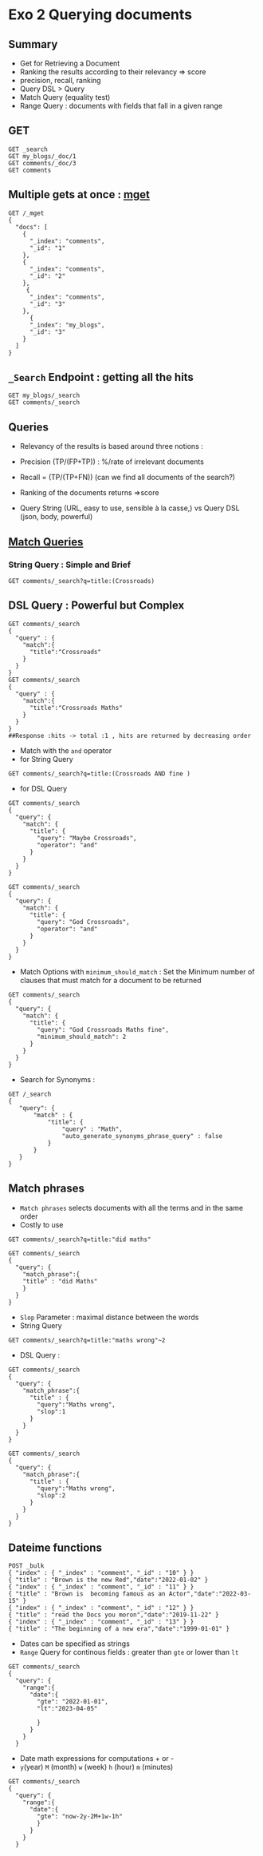 # Exo 2 Querying documents 
## Summary
- Get for Retrieving a Document
- Ranking the results according to their relevancy => score
- precision, recall, ranking
- Query DSL > Query 
- Match Query (equality test)
- Range Query :  documents with fields that fall in a given range
 
## GET
```
GET _search
GET my_blogs/_doc/1
GET comments/_doc/3
GET comments
```

## Multiple gets at once : [mget](https://www.elastic.co/guide/en/elasticsearch/reference/current/docs-multi-get.html)
```
GET /_mget
{
  "docs": [
    {
      "_index": "comments",
      "_id": "1"
    },
    {
      "_index": "comments",
      "_id": "2"
    },
     {
      "_index": "comments",
      "_id": "3"
    },
      {
      "_index": "my_blogs",
      "_id": "3"
    }
  ]
}
```
## `_Search` Endpoint : getting all the hits
```
GET my_blogs/_search
GET comments/_search
```

## Queries
- Relevancy of the results is based around three notions :
-  Precision (TP/(FP+TP)) : %/rate of irrelevant documents
-  Recall = (TP/(TP+FN))  (can we find all documents of the search?)
-  Ranking of the documents returns =>score

- Query String (URL, easy to use, sensible à la casse,) vs Query DSL (json, body, powerful)

## [Match Queries](https://www.elastic.co/guide/en/elasticsearch/reference/current/query-dsl-match-query.html)
### String Query : Simple and Brief
```
GET comments/_search?q=title:(Crossroads)
```
## DSL Query : Powerful but Complex
```
GET comments/_search
{
  "query" : {
    "match":{
      "title":"Crossroads" 
    }
  }
}
GET comments/_search
{
  "query" : {
    "match":{
      "title":"Crossroads Maths" 
    }
  }
}
##Response :hits -> total :1 , hits are returned by decreasing order
```
- Match with the `and` operator
- for String Query
```
GET comments/_search?q=title:(Crossroads AND fine )
```
- for DSL Query
```
GET comments/_search
{
  "query": {
    "match": {
      "title": {
        "query": "Maybe Crossroads",
        "operator": "and"
      }
    }
  }
}

GET comments/_search
{
  "query": {
    "match": {
      "title": {
        "query": "God Crossroads",
        "operator": "and"
      }
    }
  }
}
```
- Match Options with `minimum_should_match` : Set the Minimum number of clauses that must match for a document to be returned
```
GET comments/_search
{
  "query": {
    "match": {
      "title": {
        "query": "God Crossroads Maths fine",
        "minimum_should_match": 2
      }
    }
  }
}
```
- Search for Synonyms :
```
GET /_search
{
   "query": {
       "match" : {
           "title": {
               "query" : "Math",
               "auto_generate_synonyms_phrase_query" : false
           }
       }
   }
}
```

## Match phrases
- `Match phrases`  selects documents with all the terms and in the same order
- Costly to use
```
GET comments/_search?q=title:"did maths"
```
```
GET comments/_search
{
  "query": {
    "match_phrase":{
    "title" : "did Maths" 
    }
  }
}
```
- `Slop` Parameter : maximal distance between the words 
- String Query
```
GET comments/_search?q=title:"maths wrong"~2
```
- DSL Query :
```
GET comments/_search
{
  "query": {
    "match_phrase":{
      "title" : {
        "query":"Maths wrong",
        "slop":1
      }
    }
  }
}

GET comments/_search
{
  "query": {
    "match_phrase":{
      "title" : {
        "query":"Maths wrong",
        "slop":2
      }
    }
  }
}
```

## Dateime functions
```
POST _bulk
{ "index" : { "_index" : "comment", "_id" : "10" } }
{ "title" : "Brown is the new Red","date":"2022-01-02" }
{ "index" : { "_index" : "comment", "_id" : "11" } }
{ "title" : "Brown is  becoming famous as an Actor","date":"2022-03-15" }
{ "index" : { "_index" : "comment", "_id" : "12" } }
{ "title" : "read the Docs you moron","date":"2019-11-22" }
{ "index" : { "_index" : "comment", "_id" : "13" } }
{ "title" : "The beginning of a new era","date":"1999-01-01" }
 ```
-  Dates can be specified as strings
- `Range` Query for continous fields : greater than `gte` or lower than `lt`
```
GET comments/_search
{
  "query": {
    "range":{
      "date":{
        "gte": "2022-01-01",
        "lt":"2023-04-05"
        
        }
      }
    }
  }
 ```
- Date math expressions for computations + or - 
- `y`(year) `M` (month) `w` (week) `h` (hour) `m` (minutes)

```
GET comments/_search
{
  "query": {
    "range":{
      "date":{
        "gte": "now-2y-2M+1w-1h"
        }
      }
    }
  }
  ```

